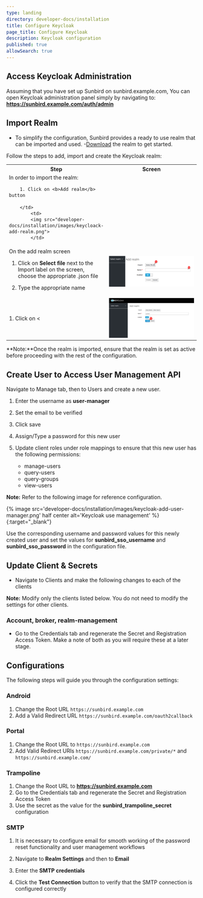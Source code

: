 ```yaml
---
type: landing
directory: developer-docs/installation
title: Configure Keycloak 
page_title: Configure Keycloak
description: Keycloak configuration
published: true
allowSearch: true
---
```


## Access Keycloak Administration

Assuming that you have set up Sunbird on sunbird.example.com, You can open Keycloak administration panel simply by navigating to: **https://sunbird.example.com/auth/admin**

## Import Realm

- To simplify the configuration, Sunbird provides a ready to use realm that can be imported and used. 
-[Download](developer-docs/installation/other_files/keycloak-realm.json) the realm to get started.

Follow the steps to add, import and create the Keycloak realm:
<table>
    <tr>
         <th style="width:35%;">Step</th>
         <th style="width:65%;">Screen</th>
    </tr>
 <tr>
        <td> 
        In order to  import the realm:<br> 

        1. Click on <b>Add realm</b> button

        </td>
            <td>
            <img src="developer-docs/installation/images/keycloack-add-realm.png">
            </td>
</tr>
<tr>
        <td> On the add realm screen<br>
        

1. Click on <strong>Select file</strong> next to the Import label on the screen, choose the appropriate .json file <br>

2. Type the appropriate name <br>
        </td>
            <td>
            <img src="developer-docs/installation/images/keycloak-choose-json.png">
            </td>
</tr>
<tr>
        <td> 1. Click on <
        </td>
            <td>
            <img src="developer-docs/installation/images/keycloak-import-realm-create.png">
            </td>
</tr>
</table>

**Note:**Once the realm is imported, ensure that the realm is set as active before proceeding with the rest of the configuration.

## Create User to Access User Management API

Navigate to Manage tab, then to Users and create a new user.


1. Enter the username as **user-manager**
2. Set the email to be verified
3. Click save
4. Assign/Type a password for this new user
5. Update client roles under role mappings to ensure that this new user has the following permissions:
    
    - manage-users
    - query-users
    - query-groups
    - view-users

**Note:** Refer to the following image for reference configuration.


{% image src='developer-docs/installation/images/keycloak-add-user-manager.png' half center alt='Keycloak use management' %}{:target="_blank"}

Use the corresponding username and password values for this newly created user and set the values for **sunbird_sso_username** and **sunbird_sso_password** in the configuration file.

## Update Client & Secrets

- Navigate to Clients and make the following changes to each of the clients

**Note:** Modify only the clients listed below. You do not need to modify the settings for other clients.

### Account, broker, realm-management

- Go to the Credentials tab and regenerate the Secret and Registration Access Token. Make a note of both as you will require these at a later stage.

## Configurations

The following steps will guide you through the configuration settings:

### Android

1. Change the Root URL `https://sunbird.example.com`
2. Add a Valid Redirect URL `https://sunbird.example.com/oauth2callback`

### Portal

1. Change the Root URL to `https://sunbird.example.com`
2. Add Valid Redirect URIs `https://sunbird.example.com/private/*` and `https://sunbird.example.com/`

### Trampoline

1. Change the Root URL to **https://sunbird.example.com**
2. Go to the Credentials tab and regenerate the Secret and Registration Access Token
3. Use the secret as the value for the **sunbird_trampoline_secret** configuration

### SMTP

1. It is necessary to configure email for smooth working of the password reset functionality and user management workflows
2. Navigate to **Realm Settings** and then to **Email**
3. Enter the **SMTP credentials**

4. Click the **Test Connection** button to verify that the SMTP connection is configured correctly
